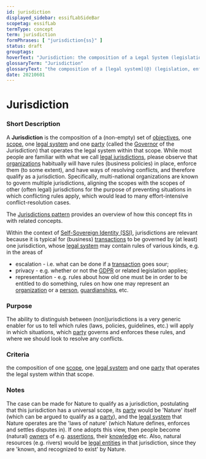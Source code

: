```yaml
---
id: jurisdiction
displayed_sidebar: essifLabSideBar
scopetag: essifLab
termType: concept
term: jurisdiction
formPhrases: [ "jurisdiction{ss}" ]
status: draft
grouptags:
hoverText: "Jurisdiction: the composition of a Legal System (legislation, enforcement thereof, and conflict resolution), a Party that governs that Legal System, a scope within which that Legal System is operational, and one or more Objectives for the purpose of which the Legal System is operated."
glossaryTerm: "Jurisdiction"
glossaryText: "the composition of a [legal system](@) (legislation, enforcement thereof, and conflict resolution), a [party](@) that governs that [legal system](@), a scope within which that [legal system](@) is operational, and one or more [objective](@) for the purpose of which the [legal system](@) is operated. See also the [Jurisdictions pattern](pattern-jurisdiction@)."
date: 20210601
---
```


# Jurisdiction

### Short Description

A **Jurisdiction** is the composition of a (non-empty) set of [objectives](@), one [scope](@), one [legal system](@) and one [party](@) (called the [Governor](governance@) of the Jurisdiction) that operates the legal system within that scope. While most people are familiar with what we call [legal jurisdictions](legal-jurisdiction@), please observe that [organizations](@) habitually will have rules (business policies) in place, enforce them (to some extent), and have ways of resolving conflicts, and therefore qualify as a jurisdiction. Specifically, multi-national organizations are known to govern multiple jurisdictions, aligning the scopes with the scopes of other (often legal) jurisdictions for the purpose of preventing situations in which conflicting rules apply, which would lead to many effort-intensive conflict-resolution cases.

The [Jurisdictions pattern](pattern-jurisdiction@) provides an overview of how this concept fits in with related concepts.

Within the context of [Self-Sovereign Identity (SSI)](self-sovereign-identity@), jurisdictions are relevant because it is typical for (business) [transactions](@) to be governed by (at least) one jurisdiction, whose [legal system](@) may contain rules of various kinds, e.g. in the areas of
- escalation - i.e. what can be done if a [transaction](@) goes sour;
- privacy - e.g. whether or not the [GDPR](https://eur-lex.europa.eu/legal-content/EN/TXT/HTML/?uri=CELEX:32016R0679&from=EN) or related legislation applies;
- representation - e.g. rules about how old one must be in order to be entitled to do something, rules on how one may represent an [organization](@) or a [person](human-being@), [guardianships](guardianship-arrangement@), etc.
### Purpose

The ability to distinguish between (non)jurisdictions is a very generic enabler for us to tell which rules (laws, policies, guidelines, etc.) will apply in which situations, which [party](@) governs and enforces these rules, and where we should look to resolve any conflicts.

### Criteria

the composition of one [scope](@), one [legal system](@) and one [party](@) that operates the legal system within that scope.

### Notes

The case can be made for Nature to qualify as a jurisdiction, postulating that this jurisdiction has a universal scope, its [party](@) would be 'Nature' itself (which can be argued to qualify as a [party](@)), and the [legal system](@) that Nature operates are the 'laws of nature' (which Nature defines, enforces and settles disputes in). If one adopts this view, then people become (natural) [owners](@) of e.g. [assertions](@), their [knowledge](@) etc. Also, natural resources (e.g. rivers) would be [legal entities](legal-entity@) in that jurisdiction, since they are 'known, and recognized to exist' by Nature.